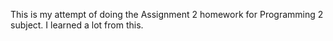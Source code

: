This is my attempt of doing the Assignment 2 homework for Programming 2 subject. I learned a lot from this.
